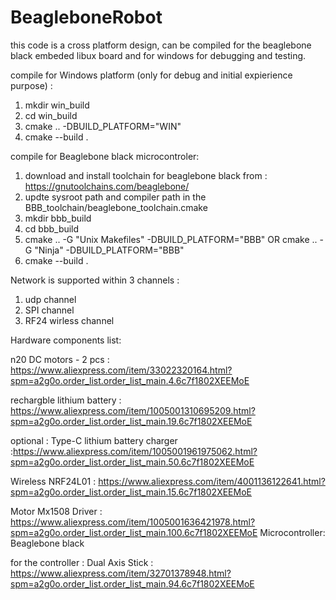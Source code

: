 ﻿# BeagleboneRobot

this code is a cross platform design,
can be compiled for the beaglebone black embeded libux board 
and for windows for debugging and testing.


compile for  Windows platform (only for debug and initial expierience purpose) :
1. mkdir win_build
2. cd win_build 
3. cmake  ..  -DBUILD_PLATFORM="WIN"
4. cmake --build .

compile for Beaglebone black microcontroler:
1. download and install toolchain for beaglebone black from : https://gnutoolchains.com/beaglebone/
2. updte sysroot path and compiler path in the BBB_toolchain/beaglebone_toolchain.cmake
3. mkdir bbb_build 
4. cd bbb_build
5. cmake .. -G "Unix Makefiles"   -DBUILD_PLATFORM="BBB"               OR    cmake .. -G "Ninja"   -DBUILD_PLATFORM="BBB" 
6. cmake --build .


Network is supported within 3 channels :
1. udp channel
2. SPI channel 
3. RF24 wirless channel


Hardware components list:

 n20 DC motors  - 2 pcs : https://www.aliexpress.com/item/33022320164.html?spm=a2g0o.order_list.order_list_main.4.6c7f1802XEEMoE
 
 rechargble lithium battery : https://www.aliexpress.com/item/1005001310695209.html?spm=a2g0o.order_list.order_list_main.19.6c7f1802XEEMoE
 
 optional : Type-C lithium battery charger :https://www.aliexpress.com/item/1005001961975062.html?spm=a2g0o.order_list.order_list_main.50.6c7f1802XEEMoE
 
 Wireless NRF24L01 : https://www.aliexpress.com/item/4001136122641.html?spm=a2g0o.order_list.order_list_main.15.6c7f1802XEEMoE
 
 Motor Mx1508 Driver : https://www.aliexpress.com/item/1005001636421978.html?spm=a2g0o.order_list.order_list_main.100.6c7f1802XEEMoE
 Microcontroller: Beaglebone black 
 
 for the controller :
 Dual Axis Stick : https://www.aliexpress.com/item/32701378948.html?spm=a2g0o.order_list.order_list_main.94.6c7f1802XEEMoE
